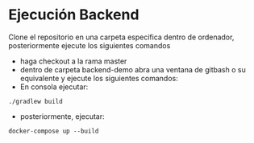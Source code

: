 # Ejecución Backend

Clone el repositorio en una carpeta especifica dentro de ordenador, posteriormente ejecute los siguientes comandos

* haga checkout a la rama master
* dentro de carpeta backend-demo abra una ventana de gitbash o su equivalente y ejecute los siguientes comandos: 
* En consola ejecutar:
```shell
./gradlew build
```
* posteriormente, ejecutar:
```shell
docker-compose up --build
```
